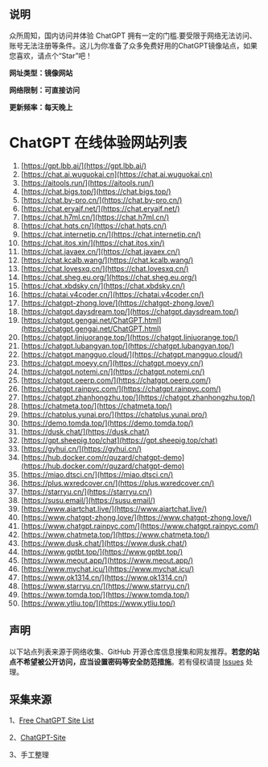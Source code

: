 ##  说明

众所周知，国内访问并体验 ChatGPT 拥有一定的门槛.要受限于网络无法访问、账号无法注册等条件。这儿为你准备了众多免费好用的ChatGPT镜像站点，如果您喜欢，请点个“Star”吧！

**网址类型：镜像网站**

**网络限制：可直接访问**

**更新频率：每天晚上**

# ChatGPT 在线体验网站列表
1. [https://gpt.lbb.ai/](https://gpt.lbb.ai/)
1. [https://chat.ai.wuguokai.cn](https://chat.ai.wuguokai.cn)
1. [https://aitools.run/](https://aitools.run/)
1. [https://chat.bigs.top/](https://chat.bigs.top/)
1. [https://chat.by-pro.cn/](https://chat.by-pro.cn/)
1. [https://chat.eryajf.net/](https://chat.eryajf.net/)
1. [https://chat.h7ml.cn/](https://chat.h7ml.cn/)
1. [https://chat.hqts.cn/](https://chat.hqts.cn/)
1. [https://chat.internetip.cn/](https://chat.internetip.cn/)
1. [https://chat.itos.xin/](https://chat.itos.xin/)
1. [https://chat.javaex.cn/](https://chat.javaex.cn/)
1. [https://chat.kcalb.wang/](https://chat.kcalb.wang/)
1. [https://chat.lovesxq.cn/](https://chat.lovesxq.cn/)
1. [https://chat.sheg.eu.org/](https://chat.sheg.eu.org/)
1. [https://chat.xbdsky.cn/](https://chat.xbdsky.cn/)
1. [https://chatai.v4coder.cn/](https://chatai.v4coder.cn/)
1. [https://chatgpt-zhong.love/](https://chatgpt-zhong.love/)
1. [https://chatgpt.daysdream.top/](https://chatgpt.daysdream.top/)
1. [https://chatgpt.gengai.net/ChatGPT.html](https://chatgpt.gengai.net/ChatGPT.html)
1. [https://chatgpt.linjuorange.top/](https://chatgpt.linjuorange.top/)
1. [https://chatgpt.lubangyan.top/](https://chatgpt.lubangyan.top/)
1. [https://chatgpt.mangguo.cloud/](https://chatgpt.mangguo.cloud/)
1. [https://chatgpt.moeyy.cn/](https://chatgpt.moeyy.cn/)
1. [https://chatgpt.notemi.cn/](https://chatgpt.notemi.cn/)
1. [https://chatgpt.oeerp.com/](https://chatgpt.oeerp.com/)
1. [https://chatgpt.rainpyc.com/](https://chatgpt.rainpyc.com/)
1. [https://chatgpt.zhanhongzhu.top/](https://chatgpt.zhanhongzhu.top/)
1. [https://chatmeta.top/](https://chatmeta.top/)
1. [https://chatplus.yunai.pro/](https://chatplus.yunai.pro/)
1. [https://demo.tomda.top/](https://demo.tomda.top/)
1. [https://dusk.chat/](https://dusk.chat/)
1. [https://gpt.sheepig.top/chat](https://gpt.sheepig.top/chat)
1. [https://gyhui.cn/](https://gyhui.cn/)
1. [https://hub.docker.com/r/quzard/chatgpt-demo](https://hub.docker.com/r/quzard/chatgpt-demo)
1. [https://miao.dtsci.cn/](https://miao.dtsci.cn/)
1. [https://plus.wxredcover.cn/](https://plus.wxredcover.cn/)
1. [https://starryu.cn/](https://starryu.cn/)
1. [https://susu.email/](https://susu.email/)
1. [https://www.aiartchat.live/](https://www.aiartchat.live/)
1. [https://www.chatgpt-zhong.love/](https://www.chatgpt-zhong.love/)
1. [https://www.chatgpt.rainpyc.com/](https://www.chatgpt.rainpyc.com/)
1. [https://www.chatmeta.top/](https://www.chatmeta.top/)
1. [https://www.dusk.chat/](https://www.dusk.chat/)
1. [https://www.gptbt.top/](https://www.gptbt.top/)
1. [https://www.meout.app/](https://www.meout.app/)
1. [https://www.mychat.icu/](https://www.mychat.icu/)
1. [https://www.ok1314.cn/](https://www.ok1314.cn/)
1. [https://www.starryu.cn/](https://www.starryu.cn/)
1. [https://www.tomda.top/](https://www.tomda.top/)
1. [https://www.ytliu.top/](https://www.ytliu.top/)


## 声明

以下站点列表来源于网络收集、GitHub 开源仓库信息搜集和网友推荐。**若您的站点不希望被公开访问，应当设置密码等安全防范措施**。若有侵权请提 [Issues](https://github.com/lzwme/chatgpt-sites/issues) 处理。

 
## 采集来源
1、[Free ChatGPT Site List](https://github.com/xx025/carrot#free-chatgpt-site-list)

2、[ChatGPT-Site](https://github.com/lzwme/chatgpt-sites)

3、手工整理

